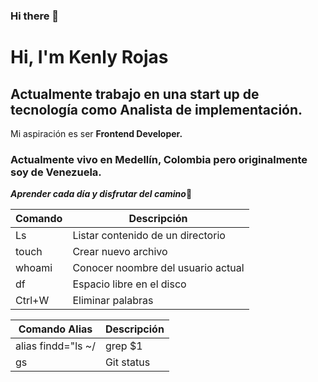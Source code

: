 ### Hi there 👋

# Hi, I'm Kenly Rojas
## Actualmente trabajo en una start up de tecnología como Analista de implementación.
Mi aspiración es ser **Frontend Developer.**

### Actualmente vivo en Medellín, Colombia pero originalmente soy de Venezuela.

***Aprender cada día y disfrutar del camino***🚀

|Comando                 | Descripción              |
|------------------------|--------------------------|
| Ls        | Listar contenido de un directorio     | 
| touch     | Crear nuevo archivo                   | 
| whoami    | Conocer noombre del usuario actual    | 
| df        | Espacio libre en el disco             | 
| Ctrl+W    | Eliminar palabras                     | 


|Comando   Alias         | Descripción              |
|------------------------|--------------------------|
| alias findd="ls ~/ | grep $1     | filtrar carpetas de usuarios da una palabra | 
| gs                 |  Git status                                               | 
